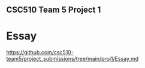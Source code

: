 ## CSC510 Team 5 Project 1
# Essay
https://github.com/csc510-team5/project_submissions/tree/main/proj1/Essay.md